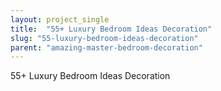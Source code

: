 ```yaml
---
layout: project_single
title:  "55+ Luxury Bedroom Ideas Decoration"
slug: "55-luxury-bedroom-ideas-decoration"
parent: "amazing-master-bedroom-decoration"
---
```

55+ Luxury Bedroom Ideas Decoration